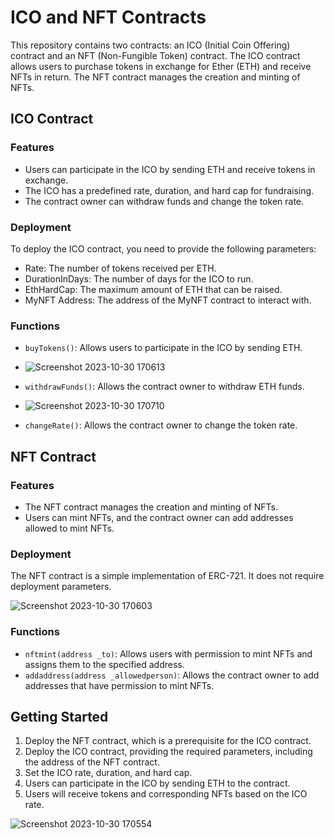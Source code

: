 # ICO and NFT Contracts

This repository contains two contracts: an ICO (Initial Coin Offering) contract and an NFT (Non-Fungible Token) contract. The ICO contract allows users to purchase tokens in exchange for Ether (ETH) and receive NFTs in return. The NFT contract manages the creation and minting of NFTs.

## ICO Contract

### Features

- Users can participate in the ICO by sending ETH and receive tokens in exchange.
- The ICO has a predefined rate, duration, and hard cap for fundraising.
- The contract owner can withdraw funds and change the token rate.

### Deployment

To deploy the ICO contract, you need to provide the following parameters:

- Rate: The number of tokens received per ETH.
- DurationInDays: The number of days for the ICO to run.
- EthHardCap: The maximum amount of ETH that can be raised.
- MyNFT Address: The address of the MyNFT contract to interact with.

### Functions

- `buyTokens()`: Allows users to participate in the ICO by sending ETH.

- ![Screenshot 2023-10-30 170613](https://github.com/Areeba000/ERC721-contract/assets/140241495/4377d582-df13-45f6-b631-63e1e989c910)

- `withdrawFunds()`: Allows the contract owner to withdraw ETH funds.

- ![Screenshot 2023-10-30 170710](https://github.com/Areeba000/ERC721-contract/assets/140241495/c9974f58-e73c-4e2c-966c-a00e55ff1389)

- `changeRate()`: Allows the contract owner to change the token rate.

## NFT Contract

### Features

- The NFT contract manages the creation and minting of NFTs.
- Users can mint NFTs, and the contract owner can add addresses allowed to mint NFTs.

### Deployment

The NFT contract is a simple implementation of ERC-721. It does not require deployment parameters.

![Screenshot 2023-10-30 170603](https://github.com/Areeba000/ERC721-contract/assets/140241495/2c74dfa8-0109-4afc-b26d-4f4cb14b24a6)


### Functions

- `nftmint(address _to)`: Allows users with permission to mint NFTs and assigns them to the specified address.
- `addaddress(address _allowedperson)`: Allows the contract owner to add addresses that have permission to mint NFTs.

## Getting Started

1. Deploy the NFT contract, which is a prerequisite for the ICO contract.
2. Deploy the ICO contract, providing the required parameters, including the address of the NFT contract.
3. Set the ICO rate, duration, and hard cap.
4. Users can participate in the ICO by sending ETH to the contract.
5. Users will receive tokens and corresponding NFTs based on the ICO rate.
   
![Screenshot 2023-10-30 170554](https://github.com/Areeba000/ERC721-contract/assets/140241495/f93368b3-2278-478d-90c2-4e346224e846)

